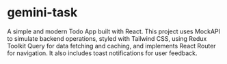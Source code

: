 # gemini-task
A simple and modern Todo App built with React. This project uses MockAPI to simulate backend operations, styled with Tailwind CSS, using Redux Toolkit Query for data fetching and caching, and implements React Router for navigation. It also includes toast notifications for user feedback.
